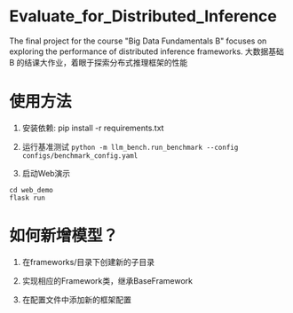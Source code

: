 # Evaluate_for_Distributed_Inference
The final project for the course "Big Data Fundamentals B" focuses on exploring the performance of distributed inference frameworks. 大数据基础 B 的结课大作业，着眼于探索分布式推理框架的性能

# 使用方法
1. 安装依赖: pip install -r requirements.txt

2. 运行基准测试 `python -m llm_bench.run_benchmark --config configs/benchmark_config.yaml`

3. 启动Web演示
```
cd web_demo
flask run
```

# 如何新增模型？
1. 在frameworks/目录下创建新的子目录

2. 实现相应的Framework类，继承BaseFramework

3. 在配置文件中添加新的框架配置